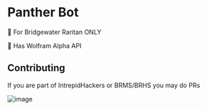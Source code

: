 # Panther Bot

🤖 For Bridgewater Raritan ONLY

🤖 Has Wolfram Alpha API

## Contributing

If you are part of IntrepidHackers or BRMS/BRHS you may do PRs

![image](https://github.com/Bridgewater-Rartian-Cybersecurity/panther/assets/140008493/416779a2-0214-4a85-95f5-35a342cbacfb)
